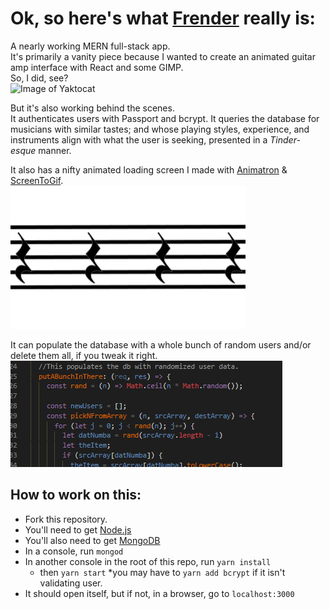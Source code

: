 
#  Ok, so here's what [Frender](https://frender-app.herokuapp.com/ "earlier version Heroku deploy") really is:

A nearly working MERN full-stack app.  
It's primarily a vanity piece because I wanted to create an animated guitar amp interface with React and some GIMP.  
So, I did, see?  
![Image of Yaktocat](./client/public/images/frender_animation.gif "You can almost smell the tweed.")

But it's also working behind the scenes.  
It authenticates users with Passport and bcrypt. 
It queries the database for musicians with similar tastes; and whose playing styles, experience, and instruments align with what the user is seeking, presented in a *Tinder-esque* manner.


It also has a nifty animated loading screen I made with [Animatron](https://www.animatron.com/) & [ScreenToGif](https://www.screentogif.com/).  
![Animated Staff](./client/public/images/staff_animation.gif "Get it? They're all rests?")

It can populate the database with a whole bunch of random users and/or delete them all, if you tweak it right.  
![Some Code](./client/public/images/makingDummies.png "It works, ok?")




## How to work on this:
* Fork this repository.
* You'll need to get [Node.js](https://nodejs.org/en/)
* You'll also need to get [MongoDB]( https://www.mongodb.org/downloads)
* In a console, run `mongod`
* In another console in the root of this repo, run `yarn install`
  * then `yarn start`
  *you may have to `yarn add bcrypt` if it isn't validating user.
* It should open itself, but if not, in a browser, go to `localhost:3000`